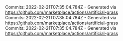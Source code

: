 Commits: 2022-02-21T07:35:04.784Z - Generated via https://github.com/marketplace/actions/artificial-grass
<br>
Commits: 2022-02-21T07:35:04.784Z - Generated via https://github.com/marketplace/actions/artificial-grass
<br>
Commits: 2022-02-21T07:35:04.784Z - Generated via https://github.com/marketplace/actions/artificial-grass
<br>
